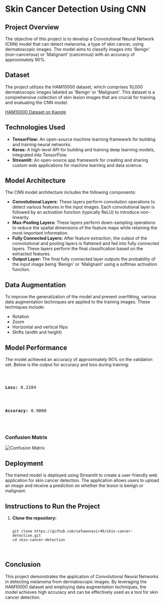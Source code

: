 <h1>Skin Cancer Detection Using CNN</h1>
        <h2>Project Overview</h2>
        <p>The objective of this project is to develop a Convolutional Neural Network (CNN) model that can detect melanoma, a type of skin cancer, using dermatoscopic images. The model aims to classify images into 'Benign' (non-cancerous) or 'Malignant' (cancerous) with an accuracy of approximately 90%.</p>      
        <h2>Dataset</h2>
        <p>The project utilizes the HAM10000 dataset, which comprises 10,000 dermatoscopic images labeled as 'Benign' or 'Malignant'. This dataset is a comprehensive collection of skin lesion images that are crucial for training and evaluating the CNN model.</p>
        <p><a href="https://www.kaggle.com/datasets/kmader/skin-cancer-mnist-ham10000" target="_blank">HAM10000 Dataset on Kaggle</a></p>
                <h2>Technologies Used</h2>
        <ul>
            <li><strong>TensorFlow:</strong> An open-source machine learning framework for building and training neural networks.</li>
            <li><strong>Keras:</strong> A high-level API for building and training deep learning models, integrated into TensorFlow.</li>
            <li><strong>Streamlit:</strong> An open-source app framework for creating and sharing custom web applications for machine learning and data science.</li>
        </ul>
            <h2>Model Architecture</h2>
        <p>The CNN model architecture includes the following components:</p>
        <ul>
            <li><strong>Convolutional Layers:</strong> These layers perform convolution operations to detect various features in the input images. Each convolutional layer is followed by an activation function (typically ReLU) to introduce non-linearity.</li>
            <li><strong>Max-Pooling Layers:</strong> These layers perform down-sampling operations to reduce the spatial dimensions of the feature maps while retaining the most important information.</li>
            <li><strong>Fully Connected Layers:</strong> After feature extraction, the output of the convolutional and pooling layers is flattened and fed into fully connected layers. These layers perform the final classification based on the extracted features.</li>
            <li><strong>Output Layer:</strong> The final fully connected layer outputs the probability of the input image being 'Benign' or 'Malignant' using a softmax activation function.</li>
        </ul>       
        <h2>Data Augmentation</h2>
        <p>To improve the generalization of the model and prevent overfitting, various data augmentation techniques are applied to the training images. These techniques include:</p>
        <ul>
            <li>Rotation</li>
            <li>Zoom</li>
            <li>Horizontal and vertical flips</li>
            <li>Shifts (width and height)</li>
        </ul>    
        <h2>Model Performance</h2>
        <p>The model achieved an accuracy of approximately 90% on the validation set. Below is the output for accuracy and loss during training:</p>
        <img src="">
        <pre aling="center">
        <p><strong>Loss:</strong> 0.2284</p>
        <p><strong>Accuracy:</strong> 0.9000</p>
        </pre>
        <h3>Confusion Matrix</h3>
        <img src="path_to_confusion_matrix.png" alt="Confusion Matrix">
        <h2>Deployment</h2>
        <p>The trained model is deployed using Streamlit to create a user-friendly web application for skin cancer detection. The application allows users to upload an image and receive a prediction on whether the lesion is benign or malignant.</p>
        <h2>Instructions to Run the Project</h2>
        <ol>
            <li><strong>Clone the repository:</strong></li>
            <pre>
<code>
git clone https://github.com/safwannasir49/skin-cancer-detection.git
cd skin-cancer-detection
</code>
        </ol>
        <h2>Conclusion</h2>
        <p>This project demonstrates the application of Convolutional Neural Networks in detecting melanoma from dermatoscopic images. By leveraging the HAM10000 dataset and employing data augmentation techniques, the model achieves high accuracy and can be effectively used as a tool for skin cancer detection.</p>
        
